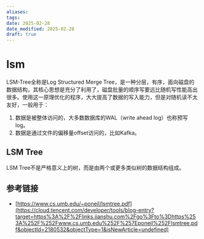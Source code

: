 ```yaml
---
aliases: 
tags: 
date: 2025-02-28
date_modified: 2025-02-28
draft: true
---
```


# lsm

LSM-Tree全称是Log Structured Merge Tree，是一种分层，有序，面向磁盘的数据结构，其核心思想是充分了利用了，磁盘批量的顺序写要远比随机写性能高出很多。使用这一原理优化的程序，大大提高了数据的写入能力，但是对随机读不太友好，一般用于：

1. 数据是被整体访问的，大多数数据库的WAL（write ahead log）也称预写log。
2. 数据是通过文件的偏移量offset访问的，比如Kafka。

## LSM Tree

LSM Tree不是严格意义上的树，而是由两个或更多类似树的数据结构组成。

## 参考链接

- [https://www.cs.umb.edu/~poneil/lsmtree.pdf](https://cloud.tencent.com/developer/tools/blog-entry?target=https%3A%2F%2Flinks.jianshu.com%2Fgo%3Fto%3Dhttps%253A%252F%252Fwww.cs.umb.edu%252F%257Eponeil%252Flsmtree.pdf&objectId=2180532&objectType=1&isNewArticle=undefined)
